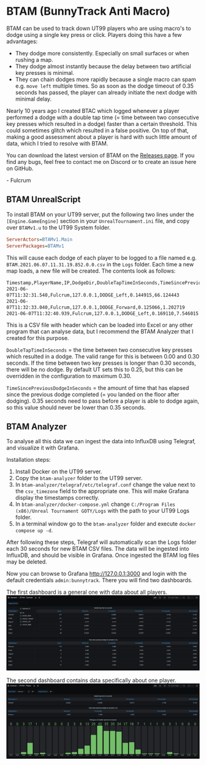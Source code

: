 # BTAM (BunnyTrack Anti Macro)

BTAM can be used to track down UT99 players who are using macro's to dodge using a single key press or click. Players doing this have a few advantages:

* They dodge more consistently. Especially on small surfaces or when rushing a map.
* They dodge almost instantly because the delay between two artificial key presses is minimal.
* They can chain dodges more rapidly because a single macro can spam e.g. `move left` multiple times. So as soon as the dodge timeout of 0.35 seconds has passed, the player can already initiate the next dodge with minimal delay.

Nearly 10 years ago I created BTAC which logged whenever a player performed a dodge with a double tap time (= time between two consecutive key presses which resulted in a dodge) faster than a certain threshold. This could sometimes glitch which resulted in a false positive. On top of that, making a good assessment about a player is hard with such little amount of data, which I tried to resolve with BTAM.

You can download the latest version of BTAM on the [Releases page](https://github.com/mbovijn/BTAM/releases/). If you find any bugs, feel free to contact me on Discord or to create an issue here on GitHub.

\- Fulcrum

## BTAM UnrealScript

To install BTAM on your UT99 server, put the following two lines under the `[Engine.GameEngine]` section in your `UnrealTournament.ini` file, and copy over `BTAMv1.u` to the UT99 System folder.

```ini
ServerActors=BTAMv1.Main
ServerPackages=BTAMv1
```

This will cause each dodge of each player to be logged to a file named e.g. `BTAM.2021.06.07.11.31.19.852.0.0.csv` in the `Logs` folder. Each time a new map loads, a new file will be created. The contents look as follows:

```csv
Timestamp,PlayerName,IP,DodgeDir,DoubleTapTimeInSeconds,TimeSincePreviousDodgeInSeconds
2021-06-07T11:32:31.540,Fulcrum,127.0.0.1,DODGE_Left,0.144915,66.124443
2021-06-07T11:32:33.040,Fulcrum,127.0.0.1,DODGE_Forward,0.125066,1.202719
2021-06-07T11:32:40.939,Fulcrum,127.0.0.1,DODGE_Left,0.169110,7.546015
```

This is a CSV file with header which can be loaded into Excel or any other program that can analyse data, but I recommend the BTAM Analyzer that I created for this purpose.

`DoubleTapTimeInSeconds` = the time between two consecutive key presses which resulted in a dodge. The valid range for this is between 0.00 and 0.30 seconds. If the time between two key presses is longer than 0.30 seconds, there will be no dodge. By default UT sets this to 0.25, but this can be overridden in the configuration to maximum 0.30.

`TimeSincePreviousDodgeInSeconds` = the amount of time that has elapsed since the previous dodge completed (= you landed on the floor after dodging). 0.35 seconds need to pass before a player is able to dodge again, so this value should never be lower than 0.35 seconds.

## BTAM Analyzer

To analyse all this data we can ingest the data into InfluxDB using Telegraf, and visualize it with Grafana.

Installation steps:

1. Install Docker on the UT99 server.
2. Copy the `btam-analyzer` folder to the UT99 server.
3. In `btam-analyzer/telegraf/etc/telegraf.conf` change the value next to the `csv_timezone` field to the appropriate one. This will make Grafana display the timestamps correctly.
4. In `btam-analyzer/docker-compose.yml` change `C:/Program Files (x86)/Unreal Tournament GOTY/Logs` with the path to your UT99 Logs folder.
5. In a terminal window go to the `btam-analyzer` folder and execute `docker compose up -d`.

After following these steps, Telegraf will automatically scan the Logs folder each 30 seconds for new BTAM CSV files. The data will be ingested into InfluxDB, and should be visible in Grafana. Once ingested the BTAM log files may be deleted.

Now you can browse to Grafana <http://127.0.0.1:3000> and login with the default credentials `admin:bunnytrack`. There you will find two dashboards.

The first dashboard is a general one with data about all players.
![Screenshot of the general page](BTAM_general_screenshot.png)

The second dashboard contains data specifically about one player.
![Screenshot of the player specific page](BTAM_player_screenshot.png)
